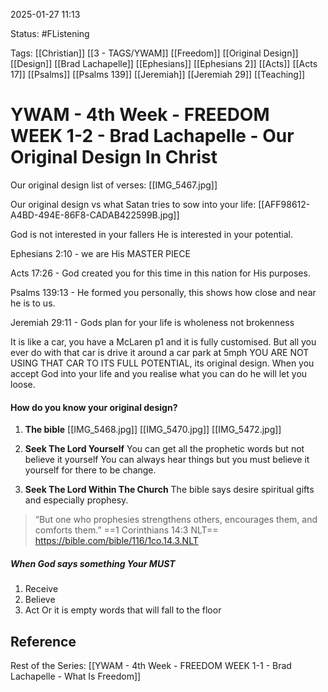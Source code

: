 2025-01-27 11:13

Status: #FListening 

Tags: [[Christian]] [[3 - TAGS/YWAM]] [[Freedom]] [[Original Design]] [[Design]] [[Brad Lachapelle]] 
[[Ephesians]] [[Ephesians 2]] [[Acts]] [[Acts 17]] [[Psalms]] [[Psalms 139]] [[Jeremiah]] [[Jeremiah 29]] [[Teaching]]

# YWAM - 4th Week - FREEDOM WEEK 1-2 - Brad Lachapelle - Our Original Design In Christ

Our original design list of verses:
[[IMG_5467.jpg]]

Our original design vs what Satan tries to sow into your life:
[[AFF98612-A4BD-494E-86F8-CADAB422599B.jpg]]

God is not interested in your fallers
He is interested in your potential.

Ephesians 2:10 - we are His MASTER PIECE

Acts 17:26 - God created you for this time in this nation for His purposes.

Psalms 139:13 - He formed you personally, this shows how close and near he is to us.

Jeremiah 29:11 - Gods plan for your life is wholeness not brokenness

It is like a car, you have a McLaren p1 and it is fully customised.
But all you ever do with that car is drive it around a car park at 5mph
YOU ARE NOT USING THAT CAR TO ITS FULL POTENTIAL, its original design.
When you accept God into your life and you realise what you can do he will let you loose.

#### How do you know your original design?
1. **The bible**
[[IMG_5468.jpg]]
[[IMG_5470.jpg]]
[[IMG_5472.jpg]]

2. **Seek The Lord Yourself**
You can get all the prophetic words but not believe it yourself
You can always hear things but you must believe it yourself for there to be change.

3. **Seek The Lord Within The Church**
The bible says desire spiritual gifts and especially prophesy.

> “But one who prophesies strengthens others, encourages them, and comforts them.”
==‭‭1 Corinthians‬ ‭14‬:‭3‬ ‭NLT‬‬==
https://bible.com/bible/116/1co.14.3.NLT

##### When God says something Your MUST
1. Receive 
2. Believe 
3. Act
Or it is empty words that will fall to the floor
## Reference

Rest of the Series:
[[YWAM - 4th Week - FREEDOM WEEK 1-1 - Brad Lachapelle - What Is Freedom]]
